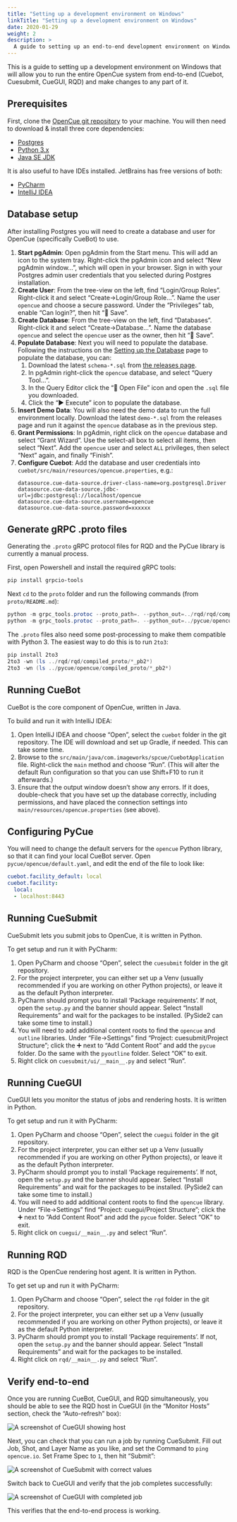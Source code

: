 ```yaml
---
title: "Setting up a development environment on Windows"
linkTitle: "Setting up a development environment on Windows"
date: 2020-01-29
weight: 2
description: >
  A guide to setting up an end-to-end development environment on Windows.
---
```


This is a guide to setting up a development environment on Windows that will allow 
you to run the entire OpenCue system from end-to-end (Cuebot, Cuesubmit, CueGUI, RQD)
and make changes to any part of it.

## Prerequisites

First, clone the [OpenCue git repository](https://github.com/AcademySoftwareFoundation/OpenCue)
to your machine. You will then need to download & install three core dependencies:

- [Postgres](https://www.postgresql.org/download/windows/)
- [Python 3.x](https://www.python.org/downloads/) 
- [Java SE JDK](https://www.oracle.com/technetwork/java/javase/downloads/index.html)

It is also useful to have IDEs installed. JetBrains has free versions of both:

- [PyCharm](https://www.jetbrains.com/pycharm/)
- [IntelliJ IDEA](https://www.jetbrains.com/idea/)

## Database setup

After installing Postgres you will need to create a database and user for OpenCue
(specifically CueBot) to use.

1. **Start pgAdmin**: Open pgAdmin from the Start menu. This will add an icon to the system tray. 
   Right-click the pgAdmin icon and select “New pgAdmin window…”, which will open 
   in your browser. Sign in with your Postgres admin user credentials that you selected during
   Postgres installation.
1. **Create User**: From the tree-view on the left, find “Login/Group Roles”. Right-click it and select
   “Create→Login/Group Role…”. Name the user `opencue` and choose a secure password. Under
   the “Privileges” tab, enable “Can login?”, then hit “💾 Save”.
1. **Create Database**: From the tree-view on the left, find “Databases”. Right-click it and
   select “Create→Database…”. Name the database `opencue` and select the `opencue` user as
   the owner, then hit “💾 Save”.
1. **Populate Database**: Next you will need to populate the database. Following the instructions on the
   [Setting up the Database](/docs/getting-started/setting-up-the-database/) 
   page to populate the database, you can:
   1. Download the latest `schema-*.sql` from [the releases page](https://github.com/AcademySoftwareFoundation/OpenCue/releases).
   1. In pgAdmin right-click the `opencue` database, and select “Query Tool…”.
   1. In the Query Editor click the “📂 Open File” icon and open the `.sql` file you downloaded.
   1. Click the “▶ Execute” icon to populate the database.
1. **Insert Demo Data**: You will also need the demo data to run the full environment locally.
   Download the latest `demo-*.sql` from the releases page and run it against the `opencue` database as in the previous step.
1. **Grant Permissions**: In pgAdmin, right click on the `opencue` database and select “Grant Wizard”.
   Use the select-all box to select all items, then select “Next”. Add the `opencue` user and select `ALL` privileges,
   then select “Next” again, and finally “Finish”.
1. **Configure Cuebot**: Add the database and user credentials into `cuebot/src/main/resources/opencue.properties`, e.g.:
    ```
    datasource.cue-data-source.driver-class-name=org.postgresql.Driver
    datasource.cue-data-source.jdbc-url=jdbc:postgresql://localhost/opencue
    datasource.cue-data-source.username=opencue
    datasource.cue-data-source.password=xxxxxx
    ```

## Generate gRPC .proto files

Generating the `.proto` gRPC protocol files for RQD and the PyCue library is currently a manual process.

First, open Powershell and install the required gRPC tools:

```powershell
pip install grpcio-tools
```

Next `cd` to the `proto` folder and run the following commands (from `proto/README.md`):

```powershell
python -m grpc_tools.protoc --proto_path=. --python_out=../rqd/rqd/compiled_proto --grpc_python_out=../rqd/rqd/compiled_proto (ls *.proto).Name
python -m grpc_tools.protoc --proto_path=. --python_out=../pycue/opencue/compiled_proto --grpc_python_out=../pycue/opencue/compiled_proto (ls *.proto).Name
```

The `.proto` files also need some post-processing to make them compatible with Python 3.
The easiest way to do this is to run `2to3`: 

```powershell
pip install 2to3
2to3 -wn (ls ../rqd/rqd/compiled_proto/*_pb2*)
2to3 -wn (ls ../pycue/opencue/compiled_proto/*_pb2*)
```

## Running CueBot

CueBot is the core component of OpenCue, written in Java.

To build and run it with IntelliJ IDEA:

1. Open IntelliJ IDEA and choose “Open”, select the `cuebot` folder in the git repository.
   The IDE will download and set up Gradle, if needed. This can take some time.
1. Browse to the `src/main/java/com.imageworks/spcue/CuebotApplication` file.
   Right-click the `main` method and choose “Run”. (This will alter the default Run 
   configuration so that you can use Shift+F10 to run it afterwards.)
1. Ensure that the output window doesn’t show any errors. If it does, double-check that you
   have set up the database correctly, including permissions, and have placed the connection
   settings into `main/resources/opencue.properties` (see above).

## Configuring PyCue

You will need to change the default servers for the `opencue` Python library, so that
it can find your local CueBot server. Open `pycue/opencue/default.yaml`, and edit
the end of the file to look like:

```yaml
cuebot.facility_default: local
cuebot.facility:
  local:
  - localhost:8443
```

## Running CueSubmit

CueSubmit lets you submit jobs to OpenCue, it is written in Python.

To get setup and run it with PyCharm:

1. Open PyCharm and choose “Open”, select the `cuesubmit` folder in the git repository.
1. For the project interpreter, you can either set up a Venv (usually recommended if
   you are working on other Python projects), or leave it as the default Python interpreter.
1. PyCharm should prompt you to install ‘Package requirements’. If not, open the `setup.py`
   and the banner should appear. Select “Install Requirements” and wait for the packages
   to be installed. (PySide2 can take some time to install.)
1. You will need to add additional content roots to find the `opencue` and `outline` libraries.
   Under “File→Settings” find “Project: cuesubmit/Project Structure”; click the ➕ next
   to “Add Content Root” and add the `pycue` folder. Do the same with the `pyoutline` folder.
   Select “OK” to exit.
1. Right click on `cuesubmit/ui/__main__.py` and select “Run”.

## Running CueGUI

CueGUI lets you monitor the status of jobs and rendering hosts. It is written in Python.

To get setup and run it with PyCharm:

1. Open PyCharm and choose “Open”, select the `cuegui` folder in the git repository.
1. For the project interpreter, you can either set up a Venv (usually recommended if
   you are working on other Python projects), or leave it as the default Python interpreter.
1. PyCharm should prompt you to install ‘Package requirements’. If not, open the `setup.py`
   and the banner should appear. Select “Install Requirements” and wait for the packages
   to be installed. (PySide2 can take some time to install.)
1. You will need to add additional content roots to find the `opencue` library.
   Under “File→Settings” find “Project: cuegui/Project Structure”; click the ➕ next
   to “Add Content Root” and add the `pycue` folder.
   Select “OK” to exit.
1. Right click on `cuegui/__main__.py` and select “Run”.

## Running RQD

RQD is the OpenCue rendering host agent. It is written in Python.

To get set up and run it with PyCharm:

1. Open PyCharm and choose “Open”, select the `rqd` folder in the git repository.
1. For the project interpreter, you can either set up a Venv (usually recommended if
   you are working on other Python projects), or leave it as the default Python interpreter.
1. PyCharm should prompt you to install ‘Package requirements’. If not, open the `setup.py`
   and the banner should appear. Select “Install Requirements” and wait for the packages
   to be installed. 
1. Right click on `rqd/__main__.py` and select “Run”.

## Verify end-to-end

Once you are running CueBot, CueGUI, and RQD simultaneously, you should be able to see
the RQD host in CueGUI (in the “Monitor Hosts” section, check the “Auto-refresh” box):

![A screenshot of CueGUI showing host](/docs/images/windows/verify_host.png)

Next, you can check that you can run a job by running CueSubmit. Fill out Job, Shot,
and Layer Name as you like, and set the Command to `ping opencue.io`. Set Frame Spec to
`1`, then hit “Submit”:

![A screenshot of CueSubmit with correct values](/docs/images/windows/verify_submit.png)

Switch back to CueGUI and verify that the job completes successfully:

![A screenshot of CueGUI with completed job](/docs/images/windows/verify_job_complete.png)

This verifies that the end-to-end process is working.